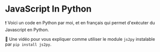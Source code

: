 # JavaScript In Python
❗ Voici un code en Python par moi, et en français qui permet d'exécuter du Javascript en Python.

🔮 Une vidéo pour vous expliquer comme utiliser le module ```js2py``` instalable par ```pip install js2py```.

<a href="https://www.youtube.com/watch?v=ByjpBvpPp8Q">
